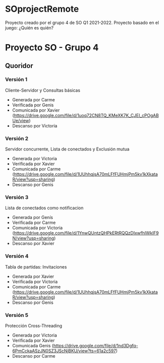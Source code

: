 # SOprojectRemote
Proyecto creado por el grupo 4 de SO Q1 2021-2022. Proyecto basado en el juego: ¿Quién es quién?

# Proyecto SO - Grupo 4
## Quoridor
### Versión 1
Cliente-Servidor y Consultas básicas
- Generada por Carme
- Verificada por Genis
- Comunicada por Xavier (https://drive.google.com/file/d/1uoq72CN8TQ_KMeXK7K_CJEI_cPOgABUe/view)
- Descanso por Victoria

### Versión 2
Servidor concurrente, Lista de conectados y Exclusión mutua
- Generada por Victoria
- Verificada por Xavier
- Comunicada por Carme (https://drive.google.com/file/d/1UUhhqjsA70mLFfFUHmjPm5kv1kXkataR/view?usp=sharing)
- Descanso por Genis

### Versión 3
Lista de conectados como notificacion
- Generada por Genís
- Verificada por Carme
- Comunicada por Victoria (https://drive.google.com/file/d/1YnwQUntzQHPkERtRQQzDIxwfhIWklF9N/view?usp=sharing)
- Descanso por Xavier

### Versión 4
Tabla de partidas: Invitaciones
- Generada por Xavier
- Verificada por Victoria
- Comunicada por Carme (https://drive.google.com/file/d/1UUhhqjsA70mLFfFUHmjPm5kv1kXkataR/view?usp=sharing)
- Descanso por Genis


### Versión 5
Protección Cross-Threading
- Generada por Victoria 
- Verificada por Xavier
- Comunicada Genis (https://drive.google.com/file/d/1nd3Dgfq-6PmCckaASzJN0SZ3JScNjBKU/view?ts=61a2c597)
- Descanso por Carme
